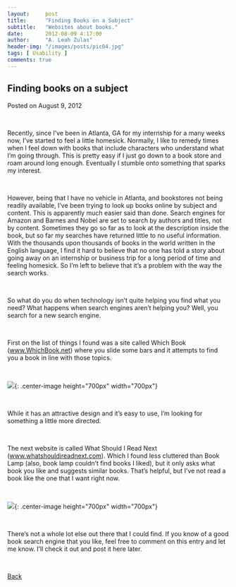 ```yaml
---
layout:     post
title:      "Finding Books on a Subject"
subtitle:   "Websites about books."
date:       2012-08-09 4:17:00
author:     "A. Leah Zulas"
header-img: "/images/posts/pic04.jpg"
tags: [ Usability ]
comments: true
---
```


## Finding books on a subject

Posted on August 9, 2012

<br>

Recently, since I’ve been in Atlanta, GA for my internship for a many weeks now, I’ve started to feel a little homesick. Normally, I like to remedy times when I feel down with books that include characters who understand what I’m going through. This is pretty easy if I just go down to a book store and roam around long enough. Eventually I stumble onto something that sparks my interest.

<br>

However, being that I have no vehicle in Atlanta, and bookstores not being readily available, I’ve been trying to look up books online by subject and content. This is apparently much easier said than done. Search engines for Amazon and Barnes and Nobel are set to search by authors and titles, not by content. Sometimes they go so far as to look at the description inside the book, but so far my searches have returned little to no useful information. With the thousands upon thousands of books in the world written in the English language, I find it hard to believe that no one has told a story about going away on an internship or business trip for a long period of time and feeling homesick. So I’m left to believe that it’s a problem with the way the search works.

<br>

So what do you do when technology isn’t quite helping you find what you need? What happens when search engines aren’t helping you? Well, you search for a new search engine.

<br>

First on the list of things I found was a site called Which Book (www.WhichBook.net) where you slide some bars and it attempts to find you a book in line with those topics.

<br>

![](https://alzulas.github.com/Website/books.png){: .center-image height="700px" width="700px"}

<br>

While it has an attractive design and it’s easy to use, I’m looking for something a little more directed.

<br>

The next website is called What Should I Read Next (www.whatshouldireadnext.com). Which I found less cluttered than Book Lamp (also, book lamp couldn’t find books I liked), but it only asks what book you like and suggests similar books. That’s helpful, but I’ve not read a book like the one that I want right now.

<br>

![](https://alzulas.github.com/Website/books2.png){: .center-image height="700px" width="700px"}

<br>

There’s not a whole lot else out there that I could find. If you know of a good book search engine that you like, feel free to comment on this entry and let me know. I’ll check it out and post it here later.

<br>

[Back](./)
